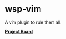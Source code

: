 # wsp-vim
A vim plugin to rule them all.

**[Project Board](https://github.com/punitsoni/wsp-vim/projects/1)**
